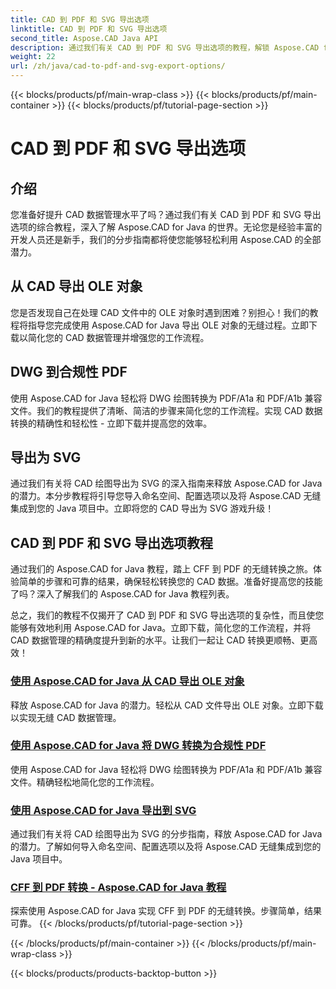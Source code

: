 ```yaml
---
title: CAD 到 PDF 和 SVG 导出选项
linktitle: CAD 到 PDF 和 SVG 导出选项
second_title: Aspose.CAD Java API
description: 通过我们有关 CAD 到 PDF 和 SVG 导出选项的教程，解锁 Aspose.CAD for Java 的强大功能。轻松、精确地管理 CAD 数据。
weight: 22
url: /zh/java/cad-to-pdf-and-svg-export-options/
---
```


{{< blocks/products/pf/main-wrap-class >}}
{{< blocks/products/pf/main-container >}}
{{< blocks/products/pf/tutorial-page-section >}}

# CAD 到 PDF 和 SVG 导出选项



## 介绍

您准备好提升 CAD 数据管理水平了吗？通过我们有关 CAD 到 PDF 和 SVG 导出选项的综合教程，深入了解 Aspose.CAD for Java 的世界。无论您是经验丰富的开发人员还是新手，我们的分步指南都将使您能够轻松利用 Aspose.CAD 的全部潜力。

## 从 CAD 导出 OLE 对象

您是否发现自己在处理 CAD 文件中的 OLE 对象时遇到困难？别担心！我们的教程将指导您完成使用 Aspose.CAD for Java 导出 OLE 对象的无缝过程。立即下载以简化您的 CAD 数据管理并增强您的工作流程。

## DWG 到合规性 PDF

使用 Aspose.CAD for Java 轻松将 DWG 绘图转换为 PDF/A1a 和 PDF/A1b 兼容文件。我们的教程提供了清晰、简洁的步骤来简化您的工作流程。实现 CAD 数据转换的精确性和轻松性 - 立即下载并提高您的效率。

## 导出为 SVG

通过我们有关将 CAD 绘图导出为 SVG 的深入指南来释放 Aspose.CAD for Java 的潜力。本分步教程将引导您导入命名空间、配置选项以及将 Aspose.CAD 无缝集成到您的 Java 项目中。立即将您的 CAD 导出为 SVG 游戏升级！

## CAD 到 PDF 和 SVG 导出选项教程
通过我们的 Aspose.CAD for Java 教程，踏上 CFF 到 PDF 的无缝转换之旅。体验简单的步骤和可靠的结果，确保轻松转换您的 CAD 数据。准备好提高您的技能了吗？深入了解我们的 Aspose.CAD for Java 教程列表。

总之，我们的教程不仅揭开了 CAD 到 PDF 和 SVG 导出选项的复杂性，而且使您能够有效地利用 Aspose.CAD for Java。立即下载，简化您的工作流程，并将 CAD 数据管理的精确度提升到新的水平。让我们一起让 CAD 转换更顺畅、更高效！

### [使用 Aspose.CAD for Java 从 CAD 导出 OLE 对象](./export-ole-objects-from-cad/)
释放 Aspose.CAD for Java 的潜力。轻松从 CAD 文件导出 OLE 对象。立即下载以实现无缝 CAD 数据管理。
### [使用 Aspose.CAD for Java 将 DWG 转换为合规性 PDF](./dwg-to-compliance-pdf/)
使用 Aspose.CAD for Java 轻松将 DWG 绘图转换为 PDF/A1a 和 PDF/A1b 兼容文件。精确轻松地简化您的工作流程。
### [使用 Aspose.CAD for Java 导出到 SVG](./export-to-svg/)
通过我们有关将 CAD 绘图导出为 SVG 的分步指南，释放 Aspose.CAD for Java 的潜力。了解如何导入命名空间、配置选项以及将 Aspose.CAD 无缝集成到您的 Java 项目中。
### [CFF 到 PDF 转换 - Aspose.CAD for Java 教程](./cff-to-pdf-conversion/)
探索使用 Aspose.CAD for Java 实现 CFF 到 PDF 的无缝转换。步骤简单，结果可靠。
{{< /blocks/products/pf/tutorial-page-section >}}

{{< /blocks/products/pf/main-container >}}
{{< /blocks/products/pf/main-wrap-class >}}

{{< blocks/products/products-backtop-button >}}
